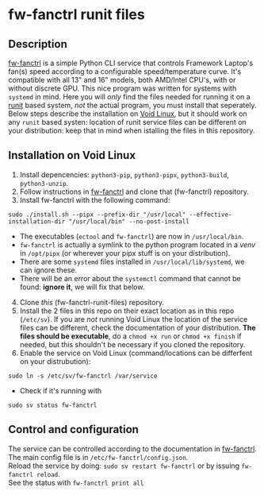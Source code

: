 # fw-fanctrl runit files

## Description

[fw-fanctrl](https://github.com/TamtamHero/fw-fanctrl) is a simple Python CLI service that controls Framework Laptop's fan(s) speed according to a configurable speed/temperature curve. It's compatible with all 13" and 16" models, both AMD/Intel CPU's, with or without discrete GPU. This nice program was written for systems with `systemd` in mind. Here you will _only_ find the files needed for running it on a [runit](https://smarden.org/runit) based system, _not_ the actual program, you must install that seperately. Below steps describe the installation on [Void Linux](https://voidlinux.org/), but it should work on any `runit` based systen: location of runit service files can be different on your distribution: keep that in mind when istalling the files in this repository.

## Installation on Void Linux
1. Install depencencies: `python3-pip`, `python3-pipx`, `python3-build`, `python3-unzip`.
2. Follow instructions in [fw-fanctrl](https://github.com/TamtamHero/fw-fanctrl) and clone that (fw-fanctrl) repository.
3. Install fw-fanctrl with the following command:
```
sudo ./install.sh --pipx --prefix-dir "/usr/local" --effective-installation-dir "/usr/local/bin" --no-post-install
```
- The executables (`ectool` and `fw-fanctrl`) are now in `/usr/local/bin`.
- `fw-fanctrl` is actually a symlink to the python program located in a _venv_ in `/opt/pipx` (or wherever your pipx stuff is on your distribution).
- There are some `systemd` files installed in `/usr/local/lib/systemd`, we can ignore these.
- There will be an error about the `systemctl` command that cannot be found: **ignore it**, we will fix that below.

4. Clone _this_ (fw-fanctrl-runit-files) repository.
5. Install the 2 files in this repo on their exact location as in this repo (`/etc/sv`). If you are _not_ running Void Linux the location of the service files can be different, check the documentation of your distribution. **The files should be executable**, do a `chmod +x run` or `chmod +x finish` if needed, but this shouldn't be necessary if you cloned the repository.
6. Enable the service on Void Linux (command/locations can be differfent on your distrubution):
```
sudo ln -s /etc/sv/fw-fanctrl /var/service
```
- Check if it's running with
```
sudo sv status fw-fanctrl
````

## Control and configuration
The service can be controlled according to the documentation in [fw-fanctrl](https://github.com/TamtamHero/fw-fanctrl).  
The main config file is in `/etc/fw-fanctrl/config.json`.  
Reload the service by doing: `sudo sv restart fw-fanctrl` or by issuing `fw-fanctrl reload`.  
See the status with `fw-fanctrl print all`
